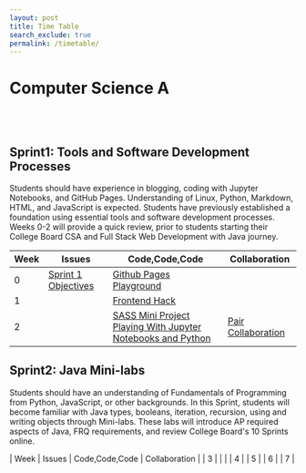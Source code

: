 ```yaml
---
layout: post 
title: Time Table
search_exclude: true
permalink: /timetable/
---
```


# **Computer Science A**
<br>
<br>

## **Sprint1: Tools and Software Development Processes**
Students should have experience in blogging, coding with Jupyter Notebooks, and GitHub Pages. Understanding of Linux, Python, Markdown, HTML, and JavaScript is expected. Students have previously established a foundation using essential tools and software development processes. Weeks 0-2 will provide a quick review, prior to students starting their College Board CSA and Full Stack Web Development with Java journey.
<br>

| Week | Issues | Code,Code,Code | Collaboration |
| -------- | -------- | -------- | -------- |
| 0 | [Sprint 1 Objectives](https://nighthawkcoders.github.io/portfolio_2025/2024/08/21/sprint1_plan_IPYNB_2_.html) | [Github Pages Playground](https://adityasamavedam.github.io/adityacsastudent/indexchallenges)|
| 1 | | [Frontend Hack](https://adityasamavedam.github.io/adityacsastudent/2024/09/09/FrontendHacks.html) |
| 2 | | [SASS Mini Project](https://adityasamavedam.github.io/adityacsastudent/sassproject)<br>[Playing With Jupyter Notebooks and Python](https://adityasamavedam.github.io/adityacsastudent/2024/09/08/PlayingwithJupyterNotebooksandPython_IPYNB_2_.html) | [Pair Collaboration](https://adityasamavedam.github.io/adityacsastudent/coop) |

## **Sprint2: Java Mini-labs**
Students should have an understanding of Fundamentals of Programming from Python, JavaScript, or other backgrounds. In this Sprint, students will become familiar with Java types, booleans, iteration, recursion, using and writing objects through Mini-labs. These labs will introduce AP required aspects of Java, FRQ requirements, and review College Board's 10 Sprints online.
<br>

| Week | Issues | Code,Code,Code | Collaboration |
| 3 | |  |
| 4 |
| 5 |
| 6 |
| 7 |